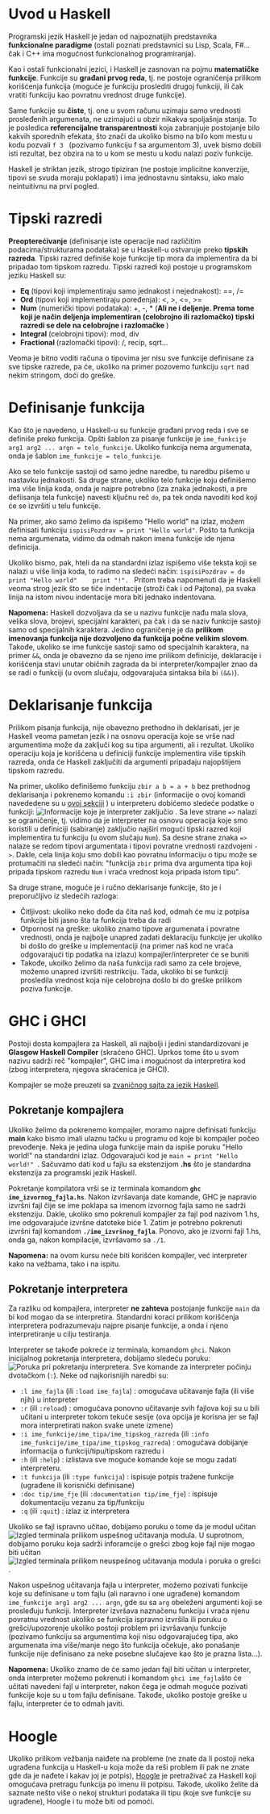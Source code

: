 # Uvod u Haskell

Programski jezik Haskell je jedan od najpoznatijih predstavnika <b>funkcionalne paradigme</b> (ostali poznati predstavnici su Lisp, Scala, F#... čak i C++ ima mogućnost funkcionalnog programiranja).

Kao i ostali funkcionalni jezici, i Haskell je zasnovan na pojmu <b> matematičke funkcije</b>. Funkcije su <b>građani prvog reda</b>, tj. ne postoje ograničenja prilikom korišćenja funkcija (moguće je funkciju proslediti drugoj funkciji, ili čak vratiti funkciju kao povratnu vrednost druge funkcije). 

Same funkcije su <b>čiste</b>, tj. one u svom računu uzimaju samo vrednosti prosleđenih argumenata, ne uzimajući u obzir nikakva spoljašnja stanja. To je posledica <b>referencijalne transparentnosti</b>  koja zabranjuje postojanje bilo kakvih sporednih efekata, što znači da ukoliko bismo na bilo kom mestu u kodu pozvali `f 3 ` (pozivamo funkciju f sa argumentom 3), uvek bismo dobili isti rezultat, bez obzira na to u kom se mestu u kodu nalazi poziv funkcije.  

Haskell je striktan jezik, strogo tipiziran (ne postoje implicitne konverzije, tipovi se svuda moraju poklapati) i ima jednostavnu sintaksu, iako malo neintuitivnu na prvi pogled.

# Tipski razredi

<b>Preopterećivanje</b> (definisanje iste operacije nad različitim podacima/strukturama podataka) se u Haskell-u ostvaruje preko <b>tipskih razreda</b>. Tipski razred definiše koje funkcije tip mora da implementira da bi pripadao tom tipskom razredu. Tipski razredi koji postoje u programskom jeziku Haskell su:

- <b>Eq</b> (tipovi koji implementiraju samo jednakost i nejednakost): ==, /= 
- <b>Ord</b> (tipovi koji implementiraju poređenja): <, >, <=, >=
- <b>Num</b> (numerički tipovi podataka): +, -, * (<b>Ali ne i deljenje. Prema tome koji je način deljenja implementiran (celobrojno ili razlomačko) tipski razredi se dele na celobrojne i razlomačke  </b>)
- <b> Integral </b> (celobrojni tipovi): mod, div 
- <b> Fractional </b> (razlomački tipovi): /, recip, sqrt...

Veoma je bitno voditi računa o tipovima jer nisu sve funkcije definisane za sve tipske razrede, pa će, ukoliko na primer pozovemo funkciju `sqrt` nad nekim stringom, doći do greške.

# Definisanje funkcija

Kao što je navedeno, u Haskell-u su funkcije građani prvog reda i sve se definiše preko funkcija. Opšti šablon za pisanje funkcije je `ime_funkcije arg1 arg2 ... argn = telo_funkcije`. Ukoliko funkcija nema argumenata, onda je šablon `ime_funkcije = telo_funkcije`.  

Ako se telo funkcije sastoji od samo jedne naredbe, tu naredbu pišemo u nastavku jednakosti. Sa druge strane, ukoliko telo funkcije koju definišemo ima više linija koda, onda je najpre potrebno (iza znaka jednakosti, a pre defiisanja tela funkcije) navesti  ključnu reč `do`, pa tek onda navoditi kod koji će se izvršiti u telu funkcije.

Na primer, ako samo želimo da ispišemo "Hello world" na izlaz, možem definisati funkciju `ispisiPozdrav = print "Hello world"`. Pošto ta funkcija nema argumenata, vidimo da odmah nakon imena funkcije ide njena definicija. 

Ukoliko bismo, pak, hteli da na standardni izlaz ispišemo više teksta koji se nalazi u više linija koda, to radimo na sledeći način: 
 `ispisiPozdrav = do`
       &nbsp;&nbsp;&nbsp;&nbsp;  `print "Hello world" `
       &nbsp;&nbsp;&nbsp;&nbsp;  `print "!". ` Pritom treba napomenuti da je Haskell veoma strog jezik što se tiče indentacije (stroži čak i od Pajtona), pa svaka linija na istom nivou indentacije mora biti jednako indentovana. 

<b>Napomena:</b> Haskell dozvoljava da se u nazivu funkcije nađu mala slova, velika slova, brojevi, specijalni karakteri, pa čak i da se naziv funkcije sastoji samo od specijalnih karaktera. Jedino ograničenje je da <b>prilikom imenovanja funkcija nije dozvoljeno da funkcija počne velikim slovom</b>. Takođe, ukoliko se ime funkcije sastoji samo od specijalnih karaktera, na primer `&&`, onda je obavezno da se njeno ime prilikom definicije, deklaracije i korišćenja stavi unutar običnih zagrada da bi interpreter/kompajler znao da se radi o funkciji (u ovom slučaju, odgovarajuća sintaksa bila bi `(&&)`). 
    
# Deklarisanje funkcija

Prilikom pisanja funkcija, nije obavezno prethodno ih deklarisati, jer je Haskell veoma pametan jezik i na osnovu operacija koje se vrše nad argumentima može da zaključi kog su tipa argumenti, ali i rezultat. Ukoliko operaciju koja je korišćena u definiciji funkcije implementira više tipskih razreda, onda će Haskell zaključiti da argumenti pripadaju najopštijem tipskom razredu. 

Na primer, ukoliko definišemo funkciju `zbir a b = a + b` bez prethodnog deklarisanja i pokrenemo komandu `:i zbir`  (informacije o ovoj komandi navededene su u [ovoj sekciji](#Pokretanje-interpretera)
) u interpreteru dobićemo sledeće podatke o funkciji: ![Informacije koje je interpreter zaključio](src/potpisFje.png) . Sa leve strane `=>` nalazi se ograničenje, tj. vidimo da je interpreter na osnovu operacija koje smo koristili u definiciji (sabiranje) zaključio najširi mogući tipski razred koji implementira tu funkciju (u ovom slučaju `Num`). Sa desne strane znaka `=>` nalaze se redom tipovi argumentata i tipovi povratne vrednosti razdvojeni `->`.  Dakle, cela linija koju smo dobili kao povratnu informaciju o tipu može se protumačiti na sledeći način: "funkcija `zbir` prima dva argumenta tipa koji pripada tipskom razredu `Num` i vraća vrednost koja pripada istom tipu".

Sa druge strane, moguće je i ručno deklarisanje funkcije, što je i preporučljivo iz sledećih razloga:

- Čitljivost: ukoliko neko dođe da čita naš kod, odmah će mu iz potpisa funkcije biti jasno šta ta funkcija treba da radi
- Otpornost na greške: ukoliko znamo tipove argumenata i povratne vrednosti, onda je najbolje unapred zadati deklaraciju funkcije jer ukoliko bi došlo do greške u implementaciji (na primer naš kod ne vraća odgovarajući tip podatka na izlazu) kompajler/interpreter će se buniti
- Takođe, ukoilko želimo da naša funkcija radi samo za cele brojeve, možemo unapred izvršiti restrikciju. Tada, ukoliko bi se funkciji prosledila vrednost koja nije celobrojna došlo bi do greške prilikom poziva funkcije. 

# GHC i GHCI

Postoji dosta kompajlera za Haskell, ali najbolji i jedini standardizovani je <b>Glasgow Haskell Compiler</b> (skraćeno GHC).  Uprkos tome što u svom nazivu sadrži reč "kompajler", GHC ima i mogućnost da interpretira kod (zbog interpretera, njegova skraćenica je GHCI). 

Kompajler se može preuzeti sa [zvaničnog sajta za jezik Haskell](https://www.haskell.org/downloads/). 

## Pokretanje kompajlera

Ukoliko želimo da pokrenemo kompajler, moramo najpre definisati funkciju <b>main</b> kako bismo imali ulaznu tačku u programu od koje bi kompajler počeo prevođenje. Neka je jedina uloga funkcije main da ispiše poruku "Hello world!" na standardni izlaz. Odgovarajući kod je `main = print "Hello world!" `. Sačuvamo dati kod u fajlu sa ekstenzijom <b>.hs</b> što je standardna ekstenzija za programski jezik Haskell. 

Pokretanje kompilatora vrši se iz terminala komandom <b>`ghc ime_izvornog_fajla.hs`</b>. Nakon izvršavanja date komande, GHC je napravio izvršni fajl čije se ime poklapa sa imenom izvornog fajla samo ne sadrži ekstenziju. Dakle, ukoliko smo pokrenuli kompajler za fajl pod nazivom 1.hs, ime odgovarajuće izvršne datoteke biće 1. Zatim je potrebno pokrenuti izvršni fajl komandom <b>`./ime_izvršnog_fajla`</b>. Ponovo, ako je izvorni fajl 1.hs, onda ga, nakon kompilacije, izvršavamo sa `./1`.

<b>Napomena:</b> na ovom kursu neće biti korišćen kompajler, već interpreter kako na vežbama, tako i na ispitu. 

## Pokretanje interpretera

Za razliku od kompajlera, interpreter <b>ne zahteva</b> postojanje funkcije `main` da bi kod mogao da se interpretira.  Standardni koraci prilikom korišćenja interpretera podrazumevaju najpre pisanje funkcije, a onda i njeno interpretiranje u cilju testiranja. 

Interpreter se takođe pokreće iz terminala, komandom `ghci`.  Nakon inicijalnog pokretanja interpretera, dobijamo sledeću poruku: ![Poruka pri pokretanju interpretera](src/info.png).
Sve komande za interpreter počinju dvotačkom (`:`).  Neke od najkorisnijih naredbi su:

- `:l ime_fajla` (ili `:load ime_fajla`) : omogućava učitavanje fajla (ili više njih) u interpreter 
- `:r` (ili `:reload`) : omogućava ponovno učitavanje svih fajlova koji su u bili učitani u interpreter tokom tekuće sesije (ova opcija je korisna jer se fajl mora interpretirati nakon svake unete izmene)
- `:i ime_funkcije/ime_tipa/ime_tipskog_razreda` (ili `:info ime_funkcije/ime_tipa/ime_tipskog_razreda`) : omogućava dobijanje informacija o funkciji/tipu/tipskom razredu i
- `:h` (ili `:help`) : izlistava sve moguće komande koje se mogu zadati interpreteru.
- `:t funkcija` (ili `:type funkcija`) : ispisuje potpis tražene funkcije (ugrađene ili korisnički definisane)
- `:doc tip/ime_fje` (ili `:documentation tip/ime_fje`) : ispisuje dokumentaciju vezanu za tip/funkciju
- `:q` (ili `:quit`) : izlaz iz interpretera

Ukoliko se fajl ispravno učitao, dobijamo poruku o tome da je modul učitan ![Izgled terminala prilikom uspešnog učitavanja modula](src/uspeh.png). U suprotnom, dobijamo poruku koja sadrži inforamcije o grešci zbog koje fajl nije mogao biti učitan ![Izgled terminala prilikom neuspešnog učitavanja modula i poruka o grešci](src/greska.png).

Nakon uspešnog učitavanja fajla u interpreter, možemo pozivati funkcije koje su definisane u tom fajlu (ali naravno i one ugrađene) komandom `ime_funkcije arg1 arg2 ... argn`, gde su sa `arg` obeleženi argumenti koji se prosleđuju funkciji. Interpreter izvršava naznačenu funkciju i vraća njenu povratnu vrednost ukoliko se funkcija ispravno izvršila ili poruku o grešci/upozorenje ukoliko postoji problem pri izvršavanju funkcije (pozivamo funkciju sa argumentima koji nisu odgovarajućeg tipa, ako argumenata ima više/manje nego što funkcija očekuje, ako ponašanje funkcije nije definisano za neke posebne slučajeve kao što je prazna lista...). 

<b>Napomena:</b> Ukoliko znamo de će samo jedan fajl biti učitan u interpreter, onda interpreter možemo pokrenuti i komandom `ghci ime_fajla`što će učitati navedeni fajl u interpreter, nakon čega je odmah moguće pozivati funkcije koje su u tom fajlu definisane. Takođe, ukoliko postoje greške u fajlu, interpreter će to odmah javiti.

# Hoogle

Ukoliko prilikom vežbanja naiđete na probleme (ne znate da li postoji neka ugrađena funkcija u Haskell-u koja može da reši problem ili pak ne znate gde da je nađete i kakav joj je potpis), [Hoogle](https://hoogle.haskell.org/) je pretraživač za Haskell koji omogućava pretragu funkcija po imenu ili potpisu. Takođe, ukoliko želite da saznate nešto više o nekoj strukturi podataka ili tipu (koje sve funkcije su ugrađene), Hoogle i tu može biti od pomoći.
